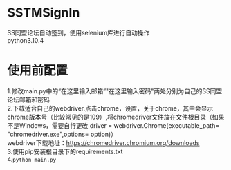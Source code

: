 # SSTMSignIn
SS同盟论坛自动签到，使用selenium库进行自动操作  
python3.10.4

# 使用前配置
1.修改main.py中的“在这里输入邮箱”"在这里输入密码"两处分别为自己的SS同盟论坛邮箱和密码  
2.下载适合自己的webdriver.点击chrome，设置，关于chrome，其中会显示chrome版本号（比较常见的是109）,将chromedriver文件放在文件根目录（如果不是Windows，需要自行更改    driver = webdriver.Chrome(executable_path= "chromedriver.exe",options= option)）  
  webdriver下载地址：https://chromedriver.chromium.org/downloads  
3.使用pip安装根目录下的requirements.txt  
4.`python main.py`
